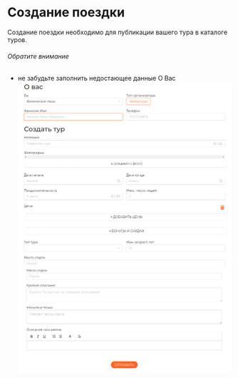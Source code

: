 # Создание поездки
Создание поездки необходимо для публикации вашего тура в каталоге туров.  
###### Обратите внимание
* не забудьте заполнить недостающее данные О Вас
![create-trip1 image](../public/1.png)
![create-trip2 image](../public/2.png)
